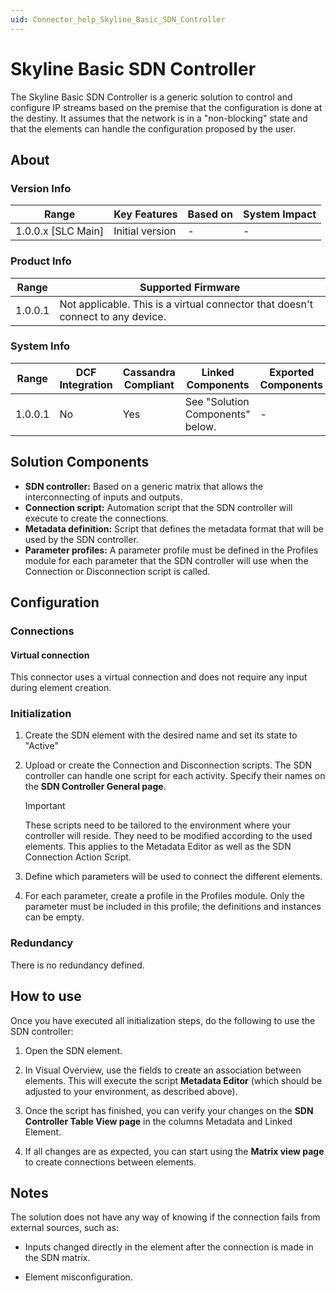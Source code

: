 ```yaml
---
uid: Connector_help_Skyline_Basic_SDN_Controller
---
```


# Skyline Basic SDN Controller

The Skyline Basic SDN Controller is a generic solution to control and configure IP streams based on the premise that the configuration is done at the destiny. It assumes that the network is in a "non-blocking" state and that the elements can handle the configuration proposed by the user.

## About

### Version Info

| Range                | Key Features     | Based on     | System Impact     |
|----------------------|------------------|--------------|-------------------|
| 1.0.0.x [SLC Main]   | Initial version  | -            | -                 |

### Product Info

| Range     | Supported Firmware                                                           |
|-----------|------------------------------------------------------------------------------|
| 1.0.0.1   | Not applicable. This is a virtual connector that doesn't connect to any device. |

### System Info

| Range     | DCF Integration     | Cassandra Compliant     | Linked Components                | Exported Components     |
|-----------|---------------------|-------------------------|----------------------------------|-------------------------|
| 1.0.0.1   | No                  | Yes                     | See "Solution Components" below. | -                       |

## Solution Components

- **SDN controller:** Based on a generic matrix that allows the interconnecting of inputs and outputs.
- **Connection script:** Automation script that the SDN controller will execute to create the connections.
- **Metadata definition:** Script that defines the metadata format that will be used by the SDN controller.
- **Parameter profiles:** A parameter profile must be defined in the Profiles module for each parameter that the SDN controller will use when the Connection or Disconnection script is called.

## Configuration

### Connections

#### Virtual connection

This connector uses a virtual connection and does not require any input during element creation.

### Initialization

1. Create the SDN element with the desired name and set its state to "Active"

1. Upload or create the Connection and Disconnection scripts. The SDN controller can handle one script for each activity. Specify their names on the **SDN Controller General page**.

   > [!IMPORTANT]
   > These scripts need to be tailored to the environment where your controller will reside. They need to be modified according to the used elements. This applies to the Metadata Editor as well as the SDN Connection Action Script.

1. Define which parameters will be used to connect the different elements.

1. For each parameter, create a profile in the Profiles module. Only the parameter must be included in this profile; the definitions and instances can be empty.

### Redundancy

There is no redundancy defined.

## How to use

Once you have executed all initialization steps, do the following to use the SDN controller:

1. Open the SDN element.

1. In Visual Overview, use the fields to create an association between elements. This will execute the script **Metadata Editor** (which should be adjusted to your environment, as described above).

1. Once the script has finished, you can verify your changes on the **SDN Controller Table View page** in the columns Metadata and Linked Element.

1. If all changes are as expected, you can start using the **Matrix view page** to create connections between elements.

## Notes

The solution does not have any way of knowing if the connection fails from external sources, such as:

- Inputs changed directly in the element after the connection is made in the SDN matrix.

- Element misconfiguration.
